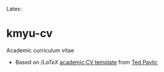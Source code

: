 <!-- Time-stamp: <2013-07-26 07:54:19 amoebe> -->
Latex:

kmyu-cv
========

Academic curriculum vitae

+ Based on $/LaTeX$ [academic CV template](http://links.tedpavlic.com/tex/tpavlic_cv_faculty.tex
) from [Ted Pavlic](http://www.tedpavlic.com/TPCV.php) 
